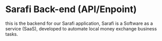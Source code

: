 # Sarafi Back-end (API/Enpoint)

this is the backend for our Sarafi application, Sarafi is a Software as a service (SaaS), developed to automate local money exchange business tasks.
